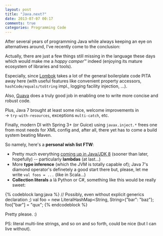 ```yaml
---
layout: post
title: "Java.next?"
date: 2013-07-07 00:17
comments: true
categories: Programming Code
---
```


After several years of programming Java while always keeping an eye on alternatives around, I've recently come to the conclusion: 

Actually, there are just a few things still missing in the language these days which would make me a *happy camper*&#8482; indeed (enjoying its mature ecosystem of libraries and tools).

Especially, since [Lombok](http://projectlombok.org/) takes a lot of the general boilerplate code PITA away here (with useful features like convenient property accessors, `hashCode/equals/toString` impl., logging facility injection, ...).

Also, [Guava](https://code.google.com/p/guava-libraries/wiki/GuavaExplained) does a truly good job in enabling one to write more concise and robust code.

Plus, Java 7 brought at least some nice, welcome improvements in<br>
&rarr; `try-with-resources`, exceptions `multi-catch`, etc.

Finally, modern DI with Spring 3+ (or Guice) using `javax.inject.*` frees one from most needs for XML config and, after all, there yet has to come a build system beating Maven.

So namely, here's a **personal wish list FTW**:

 * Pretty much everything [coming up in Java/JDK 8](http://www.techempower.com/blog/2013/03/26/everything-about-java-8/) (sooner than later, hopefully) -- particularly **lambdas** (at last...)
 * More **type inference** (which the JVM is totally capable of); Java 7's diamond operator's definetely a good start there but, please, let me write `val foos = ...` (like in Scala...)
 * **Collection literals** a lá Python or C#, something like this would be really sweet:

{% codeblock lang:java %}
     // Possibly, even without explicit generics declaration ;)
     val foo = new LiteralHashMap<String, String>{"bar": "baz"};
     foo["bar"] = "qux";
{% endcodeblock %}

Pretty please. :)

PS: literal multi-line strings, and so on and so forth, could be nice (but I can live without).
